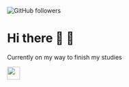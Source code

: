 ![GitHub followers](https://img.shields.io/github/followers/pozniako16?style=social)
# Hi there 🧐 👋

Currently on my way to finish my studies

<a href="https://www.linkedin.com/in/lev-pozniakoff-522263145/"><img height="30" src="https://github.com/WaylonWalker/WaylonWalker/blob/main/icon/linkedin.png?raw=true"></a>





<!--
**pozniako16/pozniako16** is a ✨ _special_ ✨ repository because its `README.md` (this file) appears on your GitHub profile.

Here are some ideas to get you started:

- 🔭 I’m currently working on ...
- 🌱 I’m currently learning ...
- 👯 I’m looking to collaborate on ...
- 🤔 I’m looking for help with ...
- 💬 Ask me about ...
- 📫 How to reach me: ...
- 😄 Pronouns: ...
- ⚡ Fun fact: ...
-->
